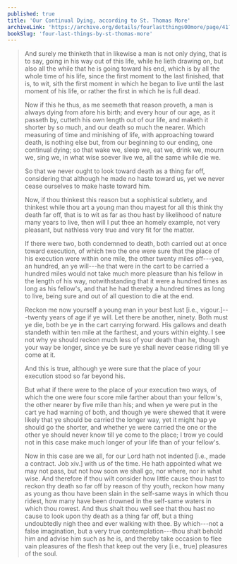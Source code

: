 ```yaml
---
published: true
title: 'Our Continual Dying, according to St. Thomas More'
archiveLink: 'https://archive.org/details/fourlastthings00more/page/41?view=theater'
bookSlug: 'four-last-things-by-st-thomas-more'
---
```


> And surely me thinketh that in likewise a man is not only dying, that is to say, going in his way out of this life, while he lieth drawing on, but also all the while that he is going toward his end, which is by all the whole time of his life, since the first moment to the last finished, that is, to wit, sith the first moment in which he began to live until the last moment of his life, or rather the first in which he is full dead.
>
> Now if this he thus, as me seemeth that reason proveth, a man is always dying from afore his birth; and every hour of our age, as it passeth by, cutteth his own length out of our life, and maketh it shorter by so much, and our death so much the nearer. Which measuring of time and minishing of life, with approaching toward death, is nothing else but, from our beginning to our ending, one continual dying; so that wake we, sleep we, eat we, drink we, mourn we, sing we, in what wise soever live we, all the same while die we.
>
> So that we never ought to look toward death as a thing far off, considering that although he made no haste toward us, yet we never cease ourselves to make haste toward him.
>
> Now, if thou thinkest this reason but a sophistical subtlety, and thinkest while thou art a young man thou mayest for all this think thy death far off, that is to wit as far as thou hast by likelihood of nature many years to live, then will I put thee an homely example, not very pleasant, but nathless very true and very fit for the matter.
>
> If there were two, both condemned to death, both carried out at once toward execution, of which two the one were sure that the place of his execution were within one mile, the other twenty miles off---yea, an hundred, an ye will---he that were in the cart to be carried a hundred miles would not take much more pleasure than his fellow in the length of his way, notwithstanding that it were a hundred times as long as his fellow's, and that he had thereby a hundred times as long to live, being sure and out of all question to die at the end.
>
> Reckon me now yourself a young man in your best lust [i.e., vigour.]---twenty years of age if ye will. Let there be another, ninety. Both must ye die, both be ye in the cart carrying forward. His gallows and death standeth within ten mile at the farthest, and yours within eighty. I see not why ye should reckon much less of your death than he, though your way be longer, since ye be sure ye shall never cease riding till ye come at it.
>
> And this is true, although ye were sure that the place of your execution stood so far beyond his.
>
> But what if there were to the place of your execution two ways, of which the one were four score mile farther about than your fellow's, the other nearer by five mile than his; and when ye were put in the cart ye had warning of both, and though ye were shewed that it were likely that ye should be carried the longer way, yet it might hap ye should go the shorter, and whether ye were carried the one or the other ye should never know till ye come to the place; I trow ye could not in this case make much longer of your life than of your fellow's.
>
> Now in this case are we all, for our Lord hath not indented [i.e., made a contract. Job xiv.] with us of the time. He hath appointed what we may not pass, but not how soon we shall go, nor where, nor in what wise. And therefore if thou wilt consider how little cause thou hast to reckon thy death so far off by reason of thy youth, reckon how many as young as thou have been slain in the self-same ways in which thou ridest, how many have been drowned in the self-same waters in which thou rowest. And thus shalt thou well see that thou hast no cause to look upon thy death as a thing far off, but a thing undoubtedly nigh thee and ever walking with thee. By which---not a false imagination, but a very true contemplation---thou shalt behold him and advise him such as he is, and thereby take occasion to flee vain pleasures of the flesh that keep out the very [i.e., true] pleasures of the soul.